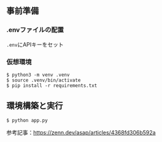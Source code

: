 ## 事前準備

### .envファイルの配置

`.env`にAPIキーをセット

### 仮想環境
```
$ python3 -m venv .venv
$ source .venv/bin/activate
$ pip install -r requirements.txt
```

## 環境構築と実行
```
$ python app.py
```

参考記事：https://zenn.dev/asap/articles/4368fd306b592a
